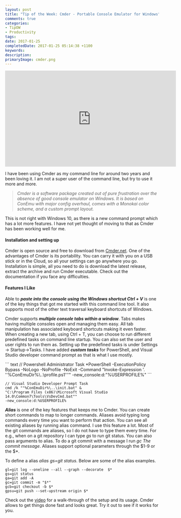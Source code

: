 ```yaml
---
layout: post
title: "Tip of the Week: Cmder - Portable Console Emulator for Windows"
comments: true
categories: 
- TipOW
- Productivity
tags: 
date: 2017-01-25
completedDate: 2017-01-25 05:14:38 +1100
keywords: 
description: 
primaryImage: cmder.png
---
```


<div style="text-align: center;">
    <iframe width="560" height="315" src="https://www.youtube.com/embed/fpxx8hlNTzc" frameborder="0" allowfullscreen></iframe>
</div>

I have been using Cmder as my command line for around two years and been loving it. I am not a super user of the command line, but try to use it more and more. 

> *Cmder is a software package created out of pure frustration over the absence of good console emulator on Windows. It is based on ConEmu with major config overhaul, comes with a Monokai color scheme, and a custom prompt layout.*

This is not right with Windows 10, as there is a new command prompt which has a lot more features. I have not yet thought of moving to that as Cmder has been working well for me.

#### **Installation and setting up**

Cmder is open source and free to download from [Cmder.net](http://cmder.net/). One of the advantages of Cmder is its portability. You can carry it with you on a USB stick or in the Cloud, so all your settings can go anywhere you go. Installation is simple, all you need to do is download the latest release, extract the archive and run Cmder executable. Check out the documentation if you face any difficulties.

#### **Features I Like**

Able to ***paste into the console using the Windows shortcut Ctrl + V*** is one of the key things that got me started with this command line tool. It also supports most of the other text traversal keyboard shortcuts of Windows.

Cmder supports ***multiple console tabs within a window***. Tabs makes having multiple consoles open and managing them easy. All tab manipulation has associated keyboard shortcuts making it even faster. When creating a new tab, using Ctrl + T, you can choose to run different predefined tasks on command line startup. You can also set the user and user rights to run them as. Setting up the predefined tasks is under Settings -> Startup->Tasks.  I have added ***custom tasks*** for PowerShell, and Visual Studio developer command prompt as that is what I use mostly.

<div id="customtasks" ></div>
``` text
// Powershell Administrator Task
*PowerShell -ExecutionPolicy Bypass -NoLogo -NoProfile -NoExit -Command 
"Invoke-Expression '. ''%ConEmuDir%\..\profile.ps1'''" -new_console:d:"%USERPROFILE%"
```

``` text
// Visual Studio Developer Prompt Task
cmd /k ""%ConEmuDir%\..\init.bat" & 
"C:\Program Files (x86)\Microsoft Visual Studio 14.0\Common7\Tools\VsDevCmd.bat"" 
-new_console:d:%USERPROFILE%
```

***Alias*** is one of the key features that keeps me to Cmder. You can create short commands to map to longer commands. Aliases avoid typing long commands every time you want to perform that action. You can see all existing aliases by running alias command. I use this feature a lot. Most of the git commands are aliases, so I do not have to type them every time. For e.g., when on a git repository I can type *gs* to run git status. You can also pass arguments to alias. To do a git commit with a message I run *gc The commit message*. Aliases support optional parameters through the $1-9 or the $*. 

To define a alias *alias gs=git status*. Below are some of the alias examples.

``` text
gl=git log --oneline --all --graph --decorate  $*
gs=git status
ga=git add -A
gc=git commit -m "$*"
gcb=git checkout -b $*
gpsu=git push --set-upstream origin $*
```
Check out the [video](https://www.youtube.com/watch?v=fpxx8hlNTzc) for a walk-through of the setup and its usage. Cmder allows to get things done fast and looks great. Try it out to see if it works for you.
